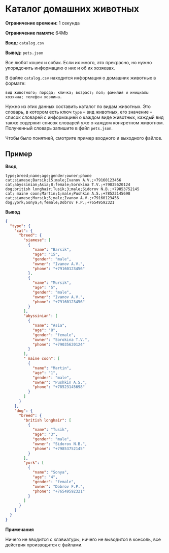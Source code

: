 # Каталог домашних животных

**Ограничение времени:** 1 секунда

**Ограничение памяти:** 64Mb

**Ввод:** `catalog.csv`

**Вывод:** `pets.json`

Все любят кошек и собак. Если их много, это прекрасно, но нужно упорядочить информацию о них и об их хозяевах.

В файле `catalog.csv` находится информация о домашних животных в формате:

`вид животного; порода; кличка; возраст; пол; фамилия и инициалы хозяина; телефон хозяина.`

Нужно из этих данных составить каталог по видам животных. Это словарь, в котором есть ключ `type` – вид животных, его значение – список словарей с информацией о каждом виде животных, каждый вид также содержит список словарей уже о каждом конкретном животном. Полученный словарь запишите в файл `pets.json`.

Чтобы было понятней, смотрите пример входного и выходного файлов.

## Пример

**Ввод**

```
type;breed;name;age;gender;owner;phone
cat;siamese;Barsik;15;male;Ivanov A.V.;+79160123456
cat;abyssinian;Asia;8;female;Sorokina T.V.;+79035620124
dog;british longhair;Tusik;3;male;Sidorov N.B.;+79853752145
cat; maine coon;Martin;1;male;Pushkin A.S.;+78523145698
cat;siamese;Mursik;5;male;Ivanov A.V.;+79160123456
dog;york;Sonya;4;female;Dobrov F.P.;+76549592321
```

**Вывод**

```json
{
  "type": {
    "cat": {
      "breed": {
        "siamese": [
          {
            "name": "Barsik",
            "age": "15",
            "gender": "male",
            "owner": "Ivanov A.V.",
            "phone": "+79160123456"
          },
          {
            "name": "Mursik",
            "age": "5",
            "gender": "male",
            "owner": "Ivanov A.V.",
            "phone": "+79160123456"
          }
        ],
        "abyssinian": [
          {
            "name": "Asia",
            "age": "8",
            "gender": "female",
            "owner": "Sorokina T.V.",
            "phone": "+79035620124"
          }
        ],
        " maine coon": [
          {
            "name": "Martin",
            "age": "1",
            "gender": "male",
            "owner": "Pushkin A.S.",
            "phone": "+78523145698"
          }
        ]
      }
    },
    "dog": {
      "breed": {
        "british longhair": [
          {
            "name": "Tusik",
            "age": "3",
            "gender": "male",
            "owner": "Sidorov N.B.",
            "phone": "+79853752145"
          }
        ],
        "york": [
          {
            "name": "Sonya",
            "age": "4",
            "gender": "female",
            "owner": "Dobrov F.P.",
            "phone": "+76549592321"
          }
        ]
      }
    }
  }
}
```

**Примечания**

Ничего не вводится с клавиатуры, ничего не выводится в консоль, все действия производятся с файлами.